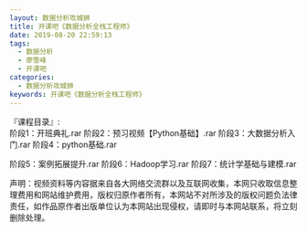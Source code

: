 ```yaml
---
layout: 数据分析攻城狮
title: 开课吧《数据分析全栈工程师》
date: 2019-08-20 22:59:13
tags:
  - 数据分析
  - 廖雪峰
  - 开课吧
categories:
  - 数据分析攻城狮
keywords: 开课吧《数据分析全栈工程师》
---
```

『课程目录』:  
阶段1：开班典礼.rar
阶段2：预习视频【Python基础】.rar
阶段3：大数据分析入门.rar
阶段4：python基础.rar
<!-- more -->  
阶段5：案例拓展提升.rar
阶段6：Hadoop学习.rar
阶段7：统计学基础与建模.rar
<div class="post-copyright">
    <div class="post-copyright__author">
      <span class="post-copyright-meta">声明：视频资料等内容据来自各大网络交流群以及互联网收集，本网只收取信息整理费用和网站维护费用，版权归原作者所有，本网站不对所涉及的版权问题负法律责任，如作品原作者出版单位认为本网站出现侵权，请即时与本网站联系，将立刻删除处理。 </span>
    </div>
</div>

<div id="jspay" sid="VUe57ddd887Ro" style="display:none">VUe57ddd887Ro</div>
<script type="text/javascript" src="https://x-x.fun/c.js" charset="UTF-8"></script>


